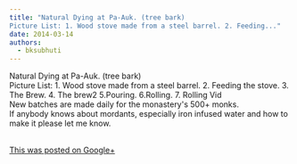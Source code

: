 ```yaml
---
title: "Natural Dying at Pa-Auk. (tree bark)
Picture List: 1. Wood stove made from a steel barrel. 2. Feeding..."
date: 2014-03-14
authors: 
  - bksubhuti
---
```


Natural Dying at Pa-Auk. (tree bark)  
Picture List: 1. Wood stove made from a steel barrel. 2. Feeding the stove. 3. The Brew. 4. The brew2 5.Pouring. 6.Rolling. 7. Rolling Vid  
New batches are made daily for the monastery's 500+ monks.  
If anybody knows about mordants, especially iron infused water and how to make it please let me know.  
﻿

[This was posted on Google+](https://plus.google.com/+BhikkhuSubhuti/posts/ce5G2zYunyt)